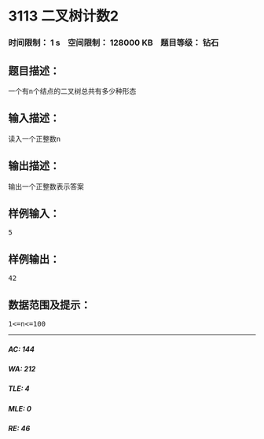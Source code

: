 # 3113 二叉树计数2   
### 时间限制： 1 s&nbsp;&nbsp;&nbsp;&nbsp;空间限制： 128000 KB&nbsp;&nbsp;&nbsp;&nbsp;题目等级： 钻石  
## 题目描述：  

<pre>
一个有n个结点的二叉树总共有多少种形态
</pre>
  
  
## 输入描述：  

<pre>
读入一个正整数n
</pre>
  
  
## 输出描述：  

<pre>
输出一个正整数表示答案
</pre>
  
  
## 样例输入：  

<pre>
5
</pre>
  
  
## 样例输出：  

<pre>
42
</pre>
  
  
## 数据范围及提示：  

<pre>
1<=n<=100
</pre>
  
  
***  

##### AC: 144  
##### WA: 212  
##### TLE: 4  
##### MLE: 0  
##### RE: 46  
